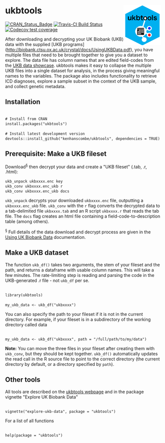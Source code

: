 
# ukbtools <img src="man/figures/logo.png" align="right" alt="" width="120" />

<!-- badges: start -->
[![CRAN_Status_Badge](http://www.r-pkg.org/badges/version/ukbtools)](https://cran.r-project.org/package=ukbtools)
[![Travis-CI Build Status](https://travis-ci.org/kenhanscombe/ukbtools.svg?branch=master)](https://travis-ci.org/kenhanscombe/ukbtools)
[![Codecov test coverage](https://codecov.io/gh/kenhanscombe/ukbtools/branch/master/graph/badge.svg)](https://codecov.io/gh/kenhanscombe/ukbtools?branch=master)
<!-- badges: end -->

After downloading and decrypting your UK Biobank (UKB) data with the supplied [UKB programs] (http://biobank.ctsu.ox.ac.uk/crystal/docs/UsingUKBData.pdf), you have multiple files that need to be brought together to give you a dataset to explore. The data file has column names that are edited field-codes from the [UKB data showcase](http://www.ukbiobank.ac.uk/data-showcase/). ukbtools makes it easy to collapse the multiple UKB files into a single dataset for analysis, in the process giving meaningful names to the variables. The package also includes functionality to retrieve ICD diagnoses, explore a sample subset in the context of the UKB sample, and collect genetic metadata.


## Installation

```{r, eval = FALSE}

# Install from CRAN
install.packages("ukbtools")

# Install latest development version
devtools::install_github("kenhanscombe/ukbtools", dependencies = TRUE)

```


## Prerequisite: Make a UKB fileset

Download<sup>§</sup> then decrypt your data and create a "UKB fileset" (.tab, .r, .html):

```{bash, eval = FALSE}
ukb_unpack ukbxxxx.enc key
ukb_conv ukbxxxx.enc_ukb r
ukb_conv ukbxxxx.enc_ukb docs

```

`ukb_unpack` decrypts your downloaded `ukbxxxx.enc` file, outputting a `ukbxxxx.enc_ukb` file. `ukb_conv` with the `r` flag converts the decrypted data to a tab-delimited file `ukbxxxx.tab` and an R script `ukbxxxx.r` that reads the tab file. The `docs` flag creates an html file containing a field-code-to-description table (among others).


<sup>§</sup> Full details of the data download and decrypt process are given in the [Using UK Biobank Data](http://biobank.ctsu.ox.ac.uk/crystal/docs/UsingUKBData.pdf) documentation.




## Make a UKB dataset

The function `ukb_df()` takes two arguments, the stem of your fileset and the path, and returns a dataframe with usable column names. This will take a few minutes. The rate-limiting step is reading and parsing the code in the UKB-generated .r file - not `ukb_df` per se.


```{r, eval = FALSE}

library(ukbtools)

my_ukb_data <- ukb_df("ukbxxxx")

```


You can also specify the path to your fileset if it is not in the current directory. For example, if your fileset is in a subdirectory of the working directory called data


```{r, eval = FALSE}

my_ukb_data <- ukb_df("ukbxxxx", path = "/full/path/to/my/data")

```


__Note:__ You can move the three files in your fileset after creating them with `ukb_conv`, but they should be kept together. `ukb_df()` automatically updates the read call in the R source file to point to the correct directory (the current directory by default, or a directory specified by `path`).



## Other tools

All tools are described on the [ukbtools webpage](https://kenhanscombe.github.io/ukbtools/) and in the package vignette "Explore UK Biobank Data"

```{r, eval = FALSE}

vignette("explore-ukb-data", package = "ukbtools")

```

For a list of all functions

```{r, eval = FALSE}

help(package = "ukbtools")

```
